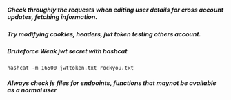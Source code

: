 ##### Check throughly the requests when editing user details for cross account updates, fetching information.
##### Try modifying cookies, headers, jwt token testing others account.

##### Bruteforce Weak jwt secret with hashcat 
```
hashcat -m 16500 jwttoken.txt rockyou.txt
```

##### Always check js files for endpoints, functions that maynot be available as a normal user

